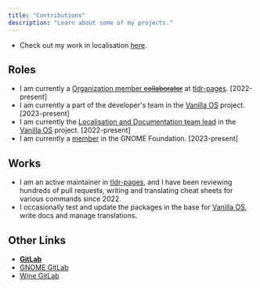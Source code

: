 ```yaml
---
title: "Contributions"
description: "Learn about some of my projects."
---
```


- Check out my work in localisation [here](https://github.com/kbdharun/kbdharun/blob/main/TRANSLATION.md).

## Roles

- I am currently a [Organization member ~~collaborator~~](https://github.com/tldr-pages/tldr/blob/main/MAINTAINERS.md) at [tldr-pages](https://github.com/tldr-pages/tldr). [2022-present]
- I am currently a part of the developer's team in the [Vanilla OS](https://vanillaos.org) project. [2023-present]
- I am currently the [Localisation and Documentation team lead](https://vanillaos.org/team) in the [Vanilla OS](https://vanillaos.org) project. [2022-present]
- I am currently a [member](https://foundation.gnome.org/membership/) in the GNOME Foundation. [2023-present]

## Works

- I am an active maintainer in [tldr-pages](https://github.com/tldr-pages/tldr), and I have been reviewing hundreds of pull requests, writing and translating cheat sheets for various commands since 2022.
- I occasionally test and update the packages in the base for [Vanilla OS](https://vanillaos.org), write docs and manage translations.

## Other Links

- [**GitLab**](https://gitlab.com/kbdharun)
- [GNOME GitLab](https://gitlab.gnome.org)
- [Wine GitLab](https://gitlab.winehq.org/kbdharun)
